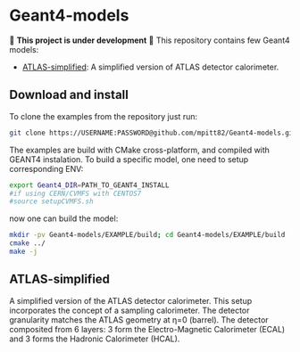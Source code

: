 # Geant4-models
:construction: **This project is under development** :construction:
This repository contains few Geant4 models:

* [ATLAS-simplified](ATLAS-simplified): A simplified version of ATLAS detector calorimeter.

## Download and install
To clone the examples from the repository just run:
```bash
git clone https://USERNAME:PASSWORD@github.com/mpitt82/Geant4-models.git
```
The examples are build with CMake cross-platform, and compiled with GEANT4 instalation. 
To build a specific model, one need to setup corresponding ENV:
```bash
export Geant4_DIR=PATH_TO_GEANT4_INSTALL
#if using CERN/CVMFS with CENTOS7
#source setupCVMFS.sh
```

now one can build the model:
```bash
mkdir -pv Geant4-models/EXAMPLE/build; cd Geant4-models/EXAMPLE/build
cmake ../
make -j
```

## ATLAS-simplified

A simplified version of the ATLAS detector calorimeter. This setup incorporates the concept of a sampling calorimeter.
The detector granularity matches the ATLAS geometry at &eta;=0 (barrel). The detector composited from 6 layers:
3 form the Electro-Magnetic Calorimeter (ECAL) and 3 forms the Hadronic Calorimeter (HCAL).

